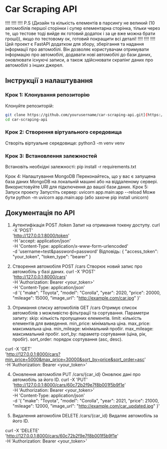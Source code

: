 # Car Scraping API
!!!!
!!!!
!!!!
P.S (Дизайн та кількість елементів в парсингу не великий (10 автомобілів першої сторінки і супер елементарна сторінка, тільки через те, що тестове тоді вийде як готовий додаток і за це вже можна брати гроші)), якщо по тестовому ок, готовий покращити всі деталі!
!!!!
!!!!
!!!!
Цей проект є FastAPI додатком для збору, зберігання та надання інформації про автомобілі. Він дозволяє користувачам отримувати інформацію про автомобілі, додавати нові автомобілі до бази даних, оновлювати існуючі записи, а також здійснювати скрапінг даних про автомобілі з інших джерел.

## Інструкції з налаштування

### Крок 1: Клонування репозиторію


Клонуйте репозиторій:
```bash
git clone https://github.com/yourusername/car-scraping-api.git](https://github.com/tr1cky192/car_scraper_api.git
cd car-scraping-api

```
### Крок 2: Створення віртуального середовища
Створіть віртуальне середовище:
python3 -m venv venv

### Крок 3: Встановлення залежностей
Встановіть необхідні залежності:
pip install -r requirements.txt

Крок 4: Налаштування MongoDB
Переконайтесь, що у вас є запущена база даних MongoDB на локальній машині або на віддаленому сервері. Використовуйте URI для підключення до вашої бази даних.
Крок 5: Запуск проекту
Запустіть сервер:
uvicorn app.main:app --reload
Може бути python -m uvicorn app.main:app
(або захоче pip install unicorn)

## Документація по API
1. Аутентифікація
POST /token
Запит на отримання токену доступу.
curl -X 'POST' \
  'http://127.0.0.1:8000/token' \
  -H 'accept: application/json' \
  -H 'Content-Type: application/x-www-form-urlencoded' \
  -d 'username=test&password=password'
Відповідь:
{
  "access_token": "your_token",
  "token_type": "bearer"
}

2. Створення автомобіля
POST /cars
Створює новий запис про автомобіль у базі даних.
curl -X 'POST' \
  'http://127.0.0.1:8000/cars' \
  -H 'Authorization: Bearer <your_token>' \
  -H 'Content-Type: application/json' \
  -d '{
        "make": "Toyota",
        "model": "Corolla",
        "year": 2020,
        "price": 20000,
        "mileage": 15000,
        "image_url": "http://example.com/car.jpg"
      }'

3. Отримання списку автомобілів
GET /cars
Отримує список автомобілів з можливістю фільтрації та сортування.
Параметри запиту:
skip: кількість пропущених елементів.
limit: кількість елементів для виведення.
min_price: мінімальна ціна.
max_price: максимальна ціна.
min_mileage: мінімальний пробіг.
max_mileage: максимальний пробіг.
sort_by: параметр сортування (ціна, рік, пробіг).
sort_order: порядок сортування (asc, desc).

curl -X 'GET' \
  'http://127.0.0.1:8000/cars?min_price=5000&max_price=30000&sort_by=price&sort_order=asc' \
  -H 'Authorization: Bearer <your_token>'


4. Оновлення автомобіля
PUT /cars/{car_id}
Оновлює дані про автомобіль за його ID.
curl -X 'PUT' \
  'http://127.0.0.1:8000/cars/60c72b2f9e7f8b001f5b9f1e' \
  -H 'Authorization: Bearer <your_token>' \
  -H 'Content-Type: application/json' \
  -d '{
        "make": "Toyota",
        "model": "Corolla",
        "year": 2021,
        "price": 21000,
        "mileage": 12000,
        "image_url": "http://example.com/car_updated.jpg"
      }'


5. Видалення автомобіля
DELETE /cars/{car_id}
Видаляє автомобіль за його ID.

curl -X 'DELETE' \
  'http://127.0.0.1:8000/cars/60c72b2f9e7f8b001f5b9f1e' \
  -H 'Authorization: Bearer <your_token>'


